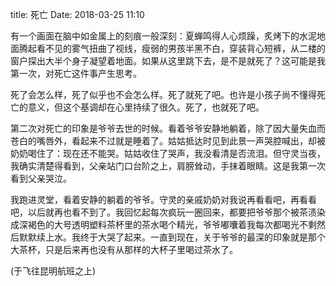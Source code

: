 title: 死亡
Date: 2018-03-25 11:10

有一个画面在脑中如金属上的刻痕一般深刻：夏蝉鸣得人心烦躁，炙烤下的水泥地面腾起看不见的雾气扭曲了视线，瘦弱的男孩半黑不白，穿装背心短裤，从二楼的窗户探出大半个身子凝望着地面。如果从这里跳下去，是不是就死了？这可能是我第一次，对死亡这件事产生思考。


死了会怎么样，死了似乎也不会怎么样。死了就死了吧。也许是小孩子尚不懂得死亡的意义，但这个基调却在心里持续了很久。死了，也就死了吧。


第二次对死亡的印象是爷爷去世的时候。看着爷爷安静地躺着，除了因大量失血而苍白的嘴唇外，看起来不过就是睡着了。姑姑抵达时见到此景一声哭腔喊出，却被奶奶喝住了：现在还不能哭。姑姑收住了哭声，我没看清是否流泪。但守灵当夜，我确实清楚得看到，父亲站门口台阶之上，肩膀耸动，手抹着眼睛。这是我第一次看到父亲哭泣。


我跑进灵堂，看着安静的躺着的爷爷。守灵的亲戚奶奶对我说再看看吧，再看看吧，以后就再也看不到了。我回忆起每次疯玩一圈回来，都要把爷爷那个被茶渍染成深褐色的大号透明塑料茶杯里的茶水喝个精光，爷爷嘟囔着我每次都喝光不剩然后默默续上水。我终于大哭了起来。一直到现在，关于爷爷的最深的印象就是那个大茶杯，只是后来再也没有从那样的大杯子里喝过茶水了。

(于飞往昆明航班之上)